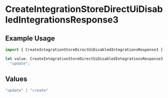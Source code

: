 # CreateIntegrationStoreDirectUiDisabledIntegrationsResponse3

## Example Usage

```typescript
import { CreateIntegrationStoreDirectUiDisabledIntegrationsResponse3 } from "@vercel/sdk/models/createintegrationstoredirectop.js";

let value: CreateIntegrationStoreDirectUiDisabledIntegrationsResponse3 =
  "update";
```

## Values

```typescript
"update" | "create"
```